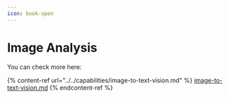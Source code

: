 ```yaml
---
icon: book-open
---
```


# Image Analysis

You can check more here:

{% content-ref url="../../capabilities/image-to-text-vision.md" %}
[image-to-text-vision.md](../../capabilities/image-to-text-vision.md)
{% endcontent-ref %}

